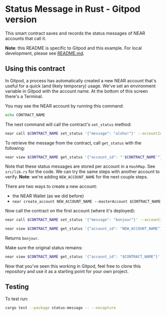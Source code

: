 Status Message in Rust - Gitpod version
=======================================

This smart contract saves and records the status messages of NEAR accounts that call it.

**Note**: this README is specific to Gitpod and this example. For local development, please see [README.md](README.md).

## Using this contract

In Gitpod, a process has automatically created a new NEAR account that's useful for a quick (and likely temporary) usage.
We've set an environment variable in Gitpod with the account name. At the bottom of this screen there's a Terminal.

You may see the NEAR account by running this command:
```bash
echo CONTRACT_NAME
```

The next command will call the contract's `set_status` method:

```bash
near call $CONTRACT_NAME set_status '{"message": "aloha!"}' --accountId $CONTRACT_NAME
```

To retrieve the message from the contract, call `get_status` with the following:

```bash
near view $CONTRACT_NAME get_status '{"account_id": "'$CONTRACT_NAME'"}' --accountId $CONTRACT_NAME
```

Note that these status messages are stored per account in a `HashMap`. See `src/lib.rs` for the code. We can try the same steps with another account to verify.
**Note**: we're adding `NEW_ACCOUNT_NAME` for the next couple steps.

There are two ways to create a new account:
 - the NEAR Wallet (as we did before)
 - `near create_account NEW_ACCOUNT_NAME --masterAccount $CONTRACT_NAME`

Now call the contract on the first account (where it's deployed):

```bash
near call $CONTRACT_NAME set_status '{"message": "bonjour"}' --accountId NEW_ACCOUNT_NAME
```

```bash
near view $CONTRACT_NAME get_status '{"account_id": "NEW_ACCOUNT_NAME"}'
```

Returns `bonjour`.

Make sure the original status remains:

```bash
near view $CONTRACT_NAME get_status '{"account_id": "$CONTRACT_NAME"}'
```

Now that you've seen this working in Gitpod, feel free to clone this repository and use it as a starting point for your own project.

## Testing
To test run:
```bash
cargo test --package status-message -- --nocapture
```
